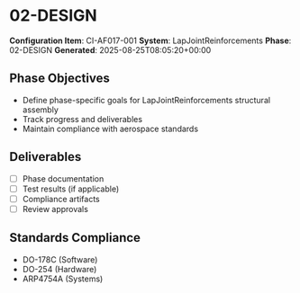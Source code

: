 # 02-DESIGN

**Configuration Item**: CI-AF017-001
**System**: LapJointReinforcements
**Phase**: 02-DESIGN
**Generated**: 2025-08-25T08:05:20+00:00

## Phase Objectives
- Define phase-specific goals for LapJointReinforcements structural assembly
- Track progress and deliverables
- Maintain compliance with aerospace standards

## Deliverables
- [ ] Phase documentation
- [ ] Test results (if applicable)
- [ ] Compliance artifacts
- [ ] Review approvals

## Standards Compliance
- DO-178C (Software)
- DO-254 (Hardware)
- ARP4754A (Systems)

